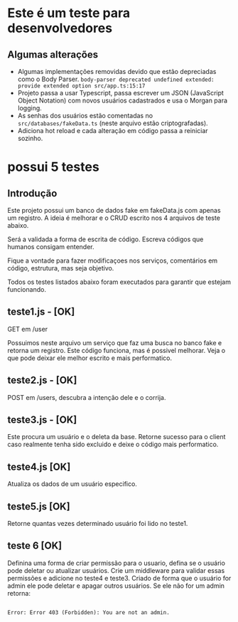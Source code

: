 # Este é um teste para desenvolvedores

## Algumas alterações
- Algumas implementações removidas devido que estão depreciadas como o Body Parser.
`body-parser deprecated undefined extended: provide extended option src/app.ts:15:17`
- Projeto passa a usar Typescript, passa escrever um JSON (JavaScript Object Notation) com novos usuários cadastrados e usa o Morgan para logging.
- As senhas dos usuários estão comentadas no `src/databases/fakeData.ts` (neste arquivo estão criptografadas).
- Adiciona hot reload e cada alteração em código passa a reiniciar sozinho.

# possui 5 testes

## Introdução

Este projeto possui um banco de dados fake em fakeData.js com apenas um registro.
A ideia é melhorar e o CRUD escrito nos 4 arquivos de teste abaixo.

Será a validada a forma de escrita de código.
Escreva códigos que humanos consigam entender.

Fique a vontade para fazer modificaçoes nos serviços, comentários em código, estrutura, mas seja objetivo.

Todos os testes listados abaixo foram executados para garantir que estejam funcionando.

## teste1.js - [OK]

GET em /user

Possuimos neste arquivo um serviço que faz uma busca no banco fake e retorna um registro.
Este código funciona, mas é possivel melhorar.
Veja o que pode deixar ele melhor escrito e mais performatico.

## teste2.js - [OK]

POST em /users, descubra a intenção dele e o corrija.

## teste3.js - [OK]

Este procura um usuário e o deleta da base.
Retorne sucesso para o client caso realmente tenha sido excluido e deixe o código mais performatico.

## teste4.js [OK]

Atualiza os dados de um usuário especifico.

## teste5.js [OK]

Retorne quantas vezes determinado usuário foi lido no teste1.

## teste 6 [OK]

Definina uma forma de criar permissão para o usuario, defina se o usuário pode deletar ou atualizar usuários. Crie um middleware para validar essas permissões e adicione no teste4 e teste3.
Criado de forma que o usuário for admin ele pode deletar e apagar outros usuários. Se ele não for um admin retorna:

```

Error: Error 403 (Forbidden): You are not an admin.

```
